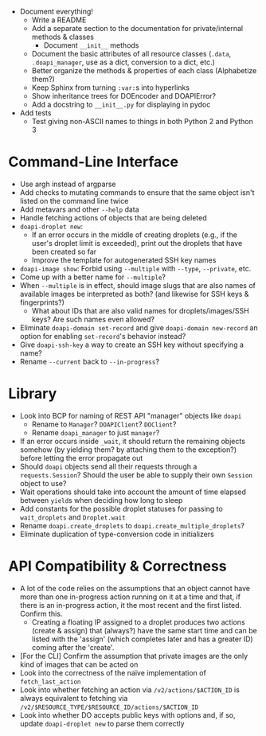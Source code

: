 - Document everything!
    - Write a README
    - Add a separate section to the documentation for private/internal methods
      & classes
        - Document `__init__` methods
    - Document the basic attributes of all resource classes (`.data`,
      `.doapi_manager`, use as a dict, conversion to a dict, etc.)
    - Better organize the methods & properties of each class (Alphabetize them?)
    - Keep Sphinx from turning `:var:`s into hyperlinks
    - Show inheritance trees for DOEncoder and DOAPIError?
    - Add a docstring to `__init__.py` for displaying in pydoc
- Add tests
    - Test giving non-ASCII names to things in both Python 2 and Python 3

# Command-Line Interface

- Use argh instead of argparse
- Add checks to mutating commands to ensure that the same object isn't listed
  on the command line twice
- Add metavars and other `--help` data
- Handle fetching actions of objects that are being deleted
- `doapi-droplet new`:
    - If an error occurs in the middle of creating droplets (e.g., if the
      user's droplet limit is exceeded), print out the droplets that have been
      created so far
    - Improve the template for autogenerated SSH key names
- `doapi-image show`: Forbid using `--multiple` with `--type`, `--private`,
  etc.
- Come up with a better name for `--multiple`?
- When `--multiple` is in effect, should image slugs that are also names of
  available images be interpreted as both? (and likewise for SSH keys &
  fingerprints?)
    - What about IDs that are also valid names for droplets/images/SSH keys?
      Are such names even allowed?
- Eliminate `doapi-domain set-record` and give `doapi-domain new-record` an
  option for enabling `set-record`'s behavior instead?
- Give `doapi-ssh-key` a way to create an SSH key without specifying a name?
- Rename `--current` back to `--in-progress`?

# Library

- Look into BCP for naming of REST API "manager" objects like `doapi`
    - Rename to `Manager`?  `DOAPIClient`?  `DOClient`?
    - Rename `doapi_manager` to just `manager`?
- If an error occurs inside `_wait`, it should return the remaining objects
  somehow (by yielding them? by attaching them to the exception?) before
  letting the error propagate out
- Should `doapi` objects send all their requests through a `requests.Session`?
  Should the user be able to supply their own `Session` object to use?
- Wait operations should take into account the amount of time elapsed between
  `yield`s when deciding how long to sleep
- Add constants for the possible droplet statuses for passing to
  `wait_droplets` and `Droplet.wait`
- Rename `doapi.create_droplets` to `doapi.create_multiple_droplets`?
- Eliminate duplication of type-conversion code in initializers

# API Compatibility & Correctness

- A lot of the code relies on the assumptions that an object cannot have more
  than one in-progress action running on it at a time and that, if there is an
  in-progress action, it the most recent and the first listed.  Confirm this.
    - Creating a floating IP assigned to a droplet produces two actions (create
      & assign) that (always?) have the same start time and can be listed with
      the 'assign' (which completes later and has a greater ID) coming after
      the 'create'.
- [For the CLI] Confirm the assumption that private images are the only kind of
  images that can be acted on
- Look into the correctness of the naïve implementation of `fetch_last_action`
- Look into whether fetching an action via `/v2/actions/$ACTION_ID` is always
  equivalent to fetching via
  `/v2/$RESOURCE_TYPE/$RESOURCE_ID/actions/$ACTION_ID`
- Look into whether DO accepts public keys with options and, if so, update
  `doapi-droplet new` to parse them correctly
